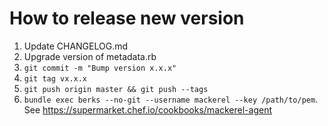 How to release new version
==========================

1. Update CHANGELOG.md
1. Upgrade version of metadata.rb
1. `git commit -m "Bump version x.x.x"`
1. `git tag vx.x.x`
1. `git push origin master && git push --tags`
1. `bundle exec berks --no-git --username mackerel --key /path/to/pem`. See https://supermarket.chef.io/cookbooks/mackerel-agent
